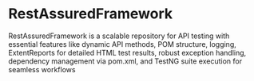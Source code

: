 # RestAssuredFramework
RestAssuredFramework is a scalable repository for API testing with essential features like dynamic API methods, POM structure, logging, ExtentReports for detailed HTML test results, robust exception handling, dependency management via pom.xml, and TestNG suite execution for seamless workflows
